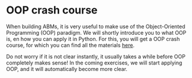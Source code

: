 # OOP crash course

When building ABMs, it is very useful to make use of the Object-Oriented Programming (OOP) paradigm. We will shortly introduce you to what OOP is, en how you can apply it in Python. For this, you will get a OOP crash course, for which you can find all the materials [here](https://github.com/minprog/project/raw/2022/abm/OOP_crashcourse/boop_the_royal_edition.zip).

Do not worry if it is not clear instantly, it usually takes a while before OOP completely makes sense! In the coming exercises, we will start applying OOP, and it will automatically become more clear.